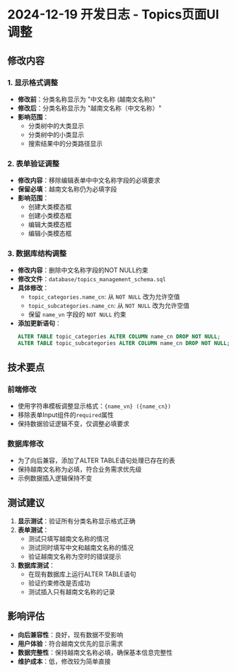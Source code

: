 # 2024-12-19 开发日志 - Topics页面UI调整

## 修改内容

### 1. 显示格式调整
- **修改前**：分类名称显示为 "中文名称 (越南文名称)"
- **修改后**：分类名称显示为 "越南文名称（中文名称）"
- **影响范围**：
  - 分类树中的大类显示
  - 分类树中的小类显示
  - 搜索结果中的分类路径显示

### 2. 表单验证调整
- **修改内容**：移除编辑表单中中文名称字段的必填要求
- **保留必填**：越南文名称仍为必填字段
- **影响范围**：
  - 创建大类模态框
  - 创建小类模态框
  - 编辑大类模态框
  - 编辑小类模态框

### 3. 数据库结构调整
- **修改内容**：删除中文名称字段的NOT NULL约束
- **修改文件**：`database/topics_management_schema.sql`
- **具体修改**：
  - `topic_categories.name_cn`: 从 `NOT NULL` 改为允许空值
  - `topic_subcategories.name_cn`: 从 `NOT NULL` 改为允许空值
  - 保留 `name_vn` 字段的 `NOT NULL` 约束
- **添加更新语句**：
  ```sql
  ALTER TABLE topic_categories ALTER COLUMN name_cn DROP NOT NULL;
  ALTER TABLE topic_subcategories ALTER COLUMN name_cn DROP NOT NULL;
  ```

## 技术要点

### 前端修改
- 使用字符串模板调整显示格式：`{name_vn} ({name_cn})`
- 移除表单Input组件的`required`属性
- 保持数据验证逻辑不变，仅调整必填要求

### 数据库修改
- 为了向后兼容，添加了ALTER TABLE语句处理已存在的表
- 保持越南文名称为必填，符合业务需求优先级
- 示例数据插入逻辑保持不变

## 测试建议

1. **显示测试**：验证所有分类名称显示格式正确
2. **表单测试**：
   - 测试只填写越南文名称的情况
   - 测试同时填写中文和越南文名称的情况
   - 验证越南文名称为空时的错误提示
3. **数据库测试**：
   - 在现有数据库上运行ALTER TABLE语句
   - 验证约束修改是否成功
   - 测试插入只有越南文名称的记录

## 影响评估

- **向后兼容性**：良好，现有数据不受影响
- **用户体验**：符合越南文优先的显示需求
- **数据完整性**：保持越南文名称必填，确保基本信息完整性
- **维护成本**：低，修改较为简单直接 